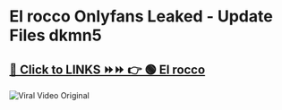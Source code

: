 
 # El rocco Onlyfans Leaked - Update Files dkmn5

## <h2><a href="https://clipsfans.com/El_rocco&ref=git">🔗 Click to LINKS ⏩⏩ 👉 🟢 El rocco </a></h2>

<a href="https://clipsfans.com/El_rocco&ref=git" rel="nofollow" data-target="animated-image.originalLink"><img src="https://i.ibb.co.com/xMMVF88/686577567.gif" alt="Viral Video Original" style="max-width: 100%; display: inline-block;" data-target="animated-image.originalImage"></a>

